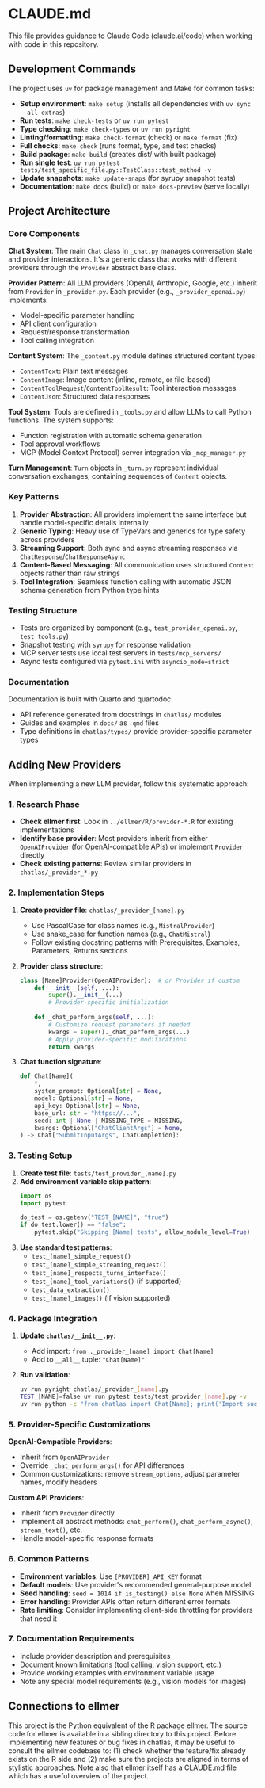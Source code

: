 # CLAUDE.md

This file provides guidance to Claude Code (claude.ai/code) when working with code in this repository.

## Development Commands

The project uses `uv` for package management and Make for common tasks:

- **Setup environment**: `make setup` (installs all dependencies with `uv sync --all-extras`)
- **Run tests**: `make check-tests` or `uv run pytest`
- **Type checking**: `make check-types` or `uv run pyright`
- **Linting/formatting**: `make check-format` (check) or `make format` (fix)
- **Full checks**: `make check` (runs format, type, and test checks)
- **Build package**: `make build` (creates dist/ with built package)
- **Run single test**: `uv run pytest tests/test_specific_file.py::TestClass::test_method -v`
- **Update snapshots**: `make update-snaps` (for syrupy snapshot tests)
- **Documentation**: `make docs` (build) or `make docs-preview` (serve locally)

## Project Architecture

### Core Components

**Chat System**: The main `Chat` class in `_chat.py` manages conversation state and provider interactions. It's a generic class that works with different providers through the `Provider` abstract base class.

**Provider Pattern**: All LLM providers (OpenAI, Anthropic, Google, etc.) inherit from `Provider` in `_provider.py`. Each provider (e.g., `_provider_openai.py`) implements:
- Model-specific parameter handling 
- API client configuration
- Request/response transformation
- Tool calling integration

**Content System**: The `_content.py` module defines structured content types:
- `ContentText`: Plain text messages
- `ContentImage`: Image content (inline, remote, or file-based)
- `ContentToolRequest`/`ContentToolResult`: Tool interaction messages
- `ContentJson`: Structured data responses

**Tool System**: Tools are defined in `_tools.py` and allow LLMs to call Python functions. The system supports:
- Function registration with automatic schema generation
- Tool approval workflows
- MCP (Model Context Protocol) server integration via `_mcp_manager.py`

**Turn Management**: `Turn` objects in `_turn.py` represent individual conversation exchanges, containing sequences of `Content` objects.

### Key Patterns

1. **Provider Abstraction**: All providers implement the same interface but handle model-specific details internally
2. **Generic Typing**: Heavy use of TypeVars and generics for type safety across providers
3. **Streaming Support**: Both sync and async streaming responses via `ChatResponse`/`ChatResponseAsync`
4. **Content-Based Messaging**: All communication uses structured `Content` objects rather than raw strings
5. **Tool Integration**: Seamless function calling with automatic JSON schema generation from Python type hints

### Testing Structure

- Tests are organized by component (e.g., `test_provider_openai.py`, `test_tools.py`)
- Snapshot testing with `syrupy` for response validation
- MCP server tests use local test servers in `tests/mcp_servers/`
- Async tests configured via `pytest.ini` with `asyncio_mode=strict`

### Documentation

Documentation is built with Quarto and quartodoc:
- API reference generated from docstrings in `chatlas/` modules
- Guides and examples in `docs/` as `.qmd` files
- Type definitions in `chatlas/types/` provide provider-specific parameter types


## Adding New Providers

When implementing a new LLM provider, follow this systematic approach:

### 1. Research Phase
- **Check ellmer first**: Look in `../ellmer/R/provider-*.R` for existing implementations
- **Identify base provider**: Most providers inherit from either `OpenAIProvider` (for OpenAI-compatible APIs) or implement `Provider` directly
- **Check existing patterns**: Review similar providers in `chatlas/_provider_*.py`

### 2. Implementation Steps
1. **Create provider file**: `chatlas/_provider_[name].py`
   - Use PascalCase for class names (e.g., `MistralProvider`)  
   - Use snake_case for function names (e.g., `ChatMistral`)
   - Follow existing docstring patterns with Prerequisites, Examples, Parameters, Returns sections
   
2. **Provider class structure**:
   ```python
   class [Name]Provider(OpenAIProvider):  # or Provider if custom
       def __init__(self, ...):
           super().__init__(...)
           # Provider-specific initialization
       
       def _chat_perform_args(self, ...):
           # Customize request parameters if needed
           kwargs = super()._chat_perform_args(...)
           # Apply provider-specific modifications
           return kwargs
   ```

3. **Chat function signature**:
   ```python
   def Chat[Name](
       *,
       system_prompt: Optional[str] = None,
       model: Optional[str] = None,
       api_key: Optional[str] = None,
       base_url: str = "https://...",
       seed: int | None | MISSING_TYPE = MISSING,
       kwargs: Optional["ChatClientArgs"] = None,
   ) -> Chat["SubmitInputArgs", ChatCompletion]:
   ```

### 3. Testing Setup
1. **Create test file**: `tests/test_provider_[name].py`
2. **Add environment variable skip pattern**:
   ```python
   import os
   import pytest
   
   do_test = os.getenv("TEST_[NAME]", "true")
   if do_test.lower() == "false":
       pytest.skip("Skipping [Name] tests", allow_module_level=True)
   ```
3. **Use standard test patterns**:
   - `test_[name]_simple_request()`
   - `test_[name]_simple_streaming_request()`  
   - `test_[name]_respects_turns_interface()`
   - `test_[name]_tool_variations()` (if supported)
   - `test_data_extraction()`
   - `test_[name]_images()` (if vision supported)

### 4. Package Integration
1. **Update `chatlas/__init__.py`**:
   - Add import: `from ._provider_[name] import Chat[Name]`
   - Add to `__all__` tuple: `"Chat[Name]"`

2. **Run validation**:
   ```bash
   uv run pyright chatlas/_provider_[name].py
   TEST_[NAME]=false uv run pytest tests/test_provider_[name].py -v
   uv run python -c "from chatlas import Chat[Name]; print('Import successful')"
   ```

### 5. Provider-Specific Customizations

**OpenAI-Compatible Providers**:
- Inherit from `OpenAIProvider`
- Override `_chat_perform_args()` for API differences
- Common customizations: remove `stream_options`, adjust parameter names, modify headers

**Custom API Providers**:
- Inherit from `Provider` directly
- Implement all abstract methods: `chat_perform()`, `chat_perform_async()`, `stream_text()`, etc.
- Handle model-specific response formats

### 6. Common Patterns
- **Environment variables**: Use `[PROVIDER]_API_KEY` format
- **Default models**: Use provider's recommended general-purpose model
- **Seed handling**: `seed = 1014 if is_testing() else None` when MISSING
- **Error handling**: Provider APIs often return different error formats
- **Rate limiting**: Consider implementing client-side throttling for providers that need it

### 7. Documentation Requirements
- Include provider description and prerequisites
- Document known limitations (tool calling, vision support, etc.)
- Provide working examples with environment variable usage
- Note any special model requirements (e.g., vision models for images)

## Connections to ellmer

This project is the Python equivalent of the R package ellmer. The source code for ellmer is available in a sibling directory to this project. Before implementing new features or bug fixes in chatlas, it may be useful to consult  the ellmer codebase to: (1) check whether the feature/fix already exists on the R side and (2) make sure the projects are aligned in terms of stylistic approaches. Note also that ellmer itself has a CLAUDE.md file which has a useful overview of the project. 